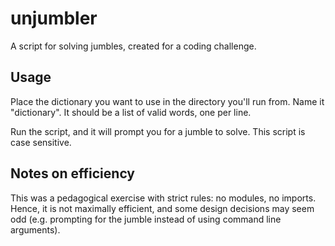 unjumbler
=========

A script for solving jumbles, created for a coding challenge.

Usage
--------

Place the dictionary you want to use in the directory you'll run from. Name it "dictionary". It should be a list of valid words, one per line.

Run the script, and it will prompt you for a jumble to solve. This script is case sensitive.

Notes on efficiency
--------

This was a pedagogical exercise with strict rules: no modules, no imports. Hence, it is not maximally efficient, and
some design decisions may seem odd (e.g. prompting for the jumble instead of using command line arguments).